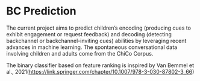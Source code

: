 # BC Prediction
The current project aims to predict children’s encoding (producing cues to exhibit engagement or request feedback) and decoding (detecting backchannel or backchannel-inviting cues) abilities by leveraging recent advances in machine learning. The spontaneous conversational data involving children and adults come from the ChiCo Corpus. 

The binary classifier based on feature ranking is inspired by Van Bemmel et al., 2021(https://link.springer.com/chapter/10.1007/978-3-030-87802-3_66)
